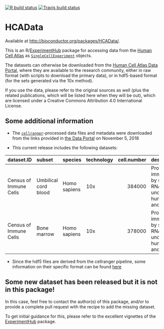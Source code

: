 <!-- badges: start -->
[![R build
status](https://github.com/federicomarini/HCAData/workflows/R-CMD-check/badge.svg)](https://github.com/federicomarini/HCAData/actions)
[![Travis build
status](https://travis-ci.org/federicomarini/HCAData.svg?branch=master)](https://travis-ci.org/federicomarini/HCAData)
<!-- badges: end -->

HCAData
=======

Available at
<a href="http://bioconductor.org/packages/HCAData/" class="uri">http://bioconductor.org/packages/HCAData/</a>.

This is an
R/[ExperimentHub](https://bioconductor.org/packages/release/bioc/html/ExperimentHub.html)
package for accessing data from the [Human Cell
Atlas](https://www.humancellatlas.org) as
[`SingleCellExperiment`](https://bioconductor.org/packages/release/bioc/html/SingleCellExperiment.html)
objects.

The datasets can otherwise be downloaded from the [Human Cell Atlas Data
Portal](https://preview.data.humancellatlas.org), where they are
available to the research community, either in raw format (with scripts
to download the primary data), or in hdf5-based format (for the sets
generated via the 10x method).

If you use the data, please refer to the original sources as well (plus
the related publications, which will be listed here when they will be
out), which are licensed under a Creative Commons Attribution 4.0
International License.

Some additional information
---------------------------

-   The
    [`cellranger`](https://support.10xgenomics.com/single-cell-gene-expression/software/pipelines/latest/what-is-cell-ranger)-processed
    data files and metadata were downloaded from the links provided in
    [the Data Portal](https://preview.data.humancellatlas.org) on
    November 5, 2018

-   This current release includes the following datasets:

| dataset.ID             | subset               | species      | technology |  cell.number| description                                                                                 |
|:-----------------------|:---------------------|:-------------|:-----------|------------:|:--------------------------------------------------------------------------------------------|
| Census of Immune Cells | Umbilical cord blood | Homo sapiens | 10x        |       384000| Profiling of immunocytes by single cell RNA-seq for understanding human health and disease. |
| Census of Immune Cells | Bone marrow          | Homo sapiens | 10x        |       378000| Profiling of immunocytes by single cell RNA-seq for understanding human health and disease. |

-   Since the hdf5 files are derived from the cellranger pipeline, some
    information on their specific format can be found
    [here](https://support.10xgenomics.com/single-cell-gene-expression/software/pipelines/latest/advanced/h5_matrices)

Some new dataset has been released but it is not in this package!
-----------------------------------------------------------------

In this case, feel free to contact the author(s) of this package, and/or
to provide a complete pull request with the recipe to add the missing
dataset.

To get initial guidance for this, please refer to the excellent
vignettes of the
[ExperimentHub](https://bioconductor.org/packages/release/bioc/html/ExperimentHub.html)
package.
